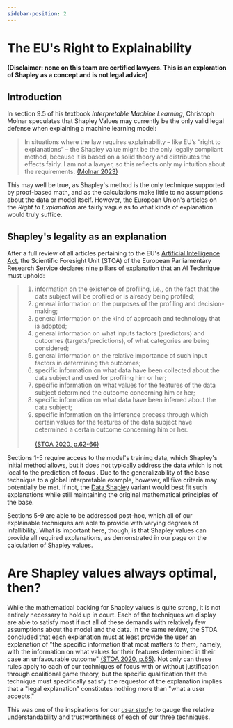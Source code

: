 ```yaml
---
sidebar-position: 2 
---
```



# The EU's Right to Explainability
#### (Disclaimer: none on this team are certified lawyers. This is an exploration of Shapley as a concept and is not legal advice)

## Introduction
In section 9.5 of his textbook *Interpretable Machine Learning*, Christoph Molnar speculates that Shapley Values may currently be the only valid legal defense when explaining a machine learning model:
> In situations where the law requires explainability – like EU’s “right to explanations” – the Shapley value might be the only legally compliant method, because it is based on a solid theory and distributes the effects fairly. I am not a lawyer, so this reflects only my intuition about the requirements. [(Molnar 2023)](https://christophm.github.io/interpretable-ml-book/shapley.html)

This may well be true, as Shapley's method is the only technique supported by proof-based math, <!--  !Reference the math backing page -->
and as the calculations make little to no assumptions about the data or model itself. However, the European Union's articles on the *Right to Explanation* are fairly vague as to what kinds of explanation would truly suffice.

## Shapley's legality as an explanation
After a full review of all articles pertaining to the EU's [Artificial Intelligence Act](https://artificialintelligenceact.eu/), the Scientific Foresight Unit (STOA) of the European Parliamentary Research Service declares nine pillars of explanation that an AI Technique must uphold:

> 1. information on the existence of profiling, i.e., on the fact that the data subject will be
profiled or is already being profiled;
> 2. general information on the purposes of the profiling and decision-making;
> 3. general information on the kind of approach and technology that is adopted;
> 4. general information on what inputs factors (predictors) and outcomes
(targets/predictions), of what categories are being considered;
> 5. general information on the relative importance of such input factors in determining the
outcomes;
> 6. specific information on what data have been collected about the data subject and used
for profiling him or her;
> 7. specific information on what values for the features of the data subject determined the
outcome concerning him or her;
> 8. specific information on what data have been inferred about the data subject;
> 9. specific information on the inference process through which certain values for the
features of the data subject have determined a certain outcome concerning him or her. <br></br>
> [(STOA 2020, p.62-66)](https://www.europarl.europa.eu/RegData/etudes/STUD/2020/641530/EPRS_STU(2020)641530_EN.pdf)

Sections 1-5 require access to the model's training data, which Shapley's initial method allows, but it does not typically address the data which is not local to the prediction of focus . Due to the generalizability of the base technique to a global interpretable example, however, all five criteria may potentially be met. If not, the [Data Shapley](https://arxiv.org/abs/1904.02868) variant would best fit such explanations while still maintaining the original mathematical principles of the base.

Sections 5-9 are able to be addressed post-hoc, which all of our explainable techniques are able to provide with varying degrees of infallibility. What is important here, though, is that Shapley values can provide all required explanations, as demonstrated in our page on the calculation of Shapley values. <!-- ! Reference what Shapley is page-->

# Are Shapley values always optimal, then?

While the mathematical backing for Shapley values is quite strong, it is not entirely necessary to hold up in court. Each of the techniques we display are able to satisfy most if not all of these demands with relatively few assumptions about the model and the data. In the same review, the STOA concluded that each explanation must at least provide the user an explanation of "the specific information that most matters *to them*, namely, with the information on what values for their
features determined in their case an unfavourable outcome" [(STOA 2020, p.65)](https://www.europarl.europa.eu/RegData/etudes/STUD/2020/641530/EPRS_STU(2020)641530_EN.pdf). 
Not only can these rules apply to each of our techniques of focus with or without justification through coalitional game theory, but the specific qualification that the technique must specifically satisfy the requestor of the explanation implies that a "legal explanation" constitutes nothing more than "what a user accepts." 

This was one of the inspirations for our [*user study*](../category/user-study--results/): to gauge the relative understandability and trustworthiness of each of our three techniques.